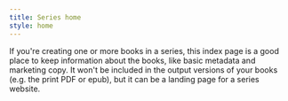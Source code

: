 ```yaml
---
title: Series home
style: home
---
```


If you're creating one or more books in a series, this index page is a good place to keep information about the books, like basic metadata and marketing copy. It won't be included in the output versions of your books (e.g. the print PDF or epub), but it can be a landing page for a series website.
